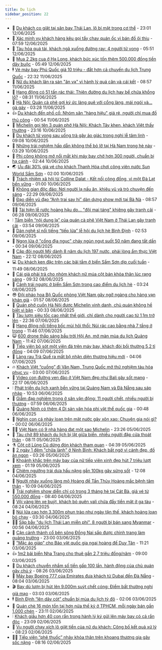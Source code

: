 ```yaml
---
title: Du lịch
sidebar_position: 22
---
```


<!-- dantri-du-lich:START -->
- 🥰 [Du khách co giật tại sân bay Thái Lan, lộ bí mật trong cơ thể](https://dantri.com.vn/du-lich/du-khach-co-giat-tai-san-bay-thai-lan-lo-bi-mat-trong-co-the-20250612175008146.htm) - 23:01 12/06/2025
- 🥰 [Xác minh vụ khách hàng kêu gọi tẩy chay quán ốc vì bán đồ ôi thiu](https://dantri.com.vn/du-lich/xac-minh-vu-khach-hang-keu-goi-tay-chay-quan-oc-vi-ban-do-oi-thiu-20250612140053358.htm) - 07:59 12/06/2025
- 🐻 [Tàu hỏa quá tải, khách ngã xuống đường ray: 4 người tử vong](https://dantri.com.vn/du-lich/tau-hoa-qua-tai-khach-nga-xuong-duong-ray-4-nguoi-tu-vong-20250611161244430.htm) - 05:51 12/06/2025
- 🤩 [Mua 2,2kg cua ở Hạ Long, khách bức xúc tốn thêm 500.000 đồng tiền dây buộc](https://dantri.com.vn/du-lich/mua-22kg-cua-o-ha-long-khach-buc-xuc-ton-them-500000-dong-tien-day-buoc-20250612110433570.htm) - 05:49 12/06/2025
- 🕴 [Vé máy bay Phú Quốc giá 10 triệu - đắt hơn cả chuyến du lịch Trung Quốc](https://dantri.com.vn/du-lich/ve-may-bay-phu-quoc-gia-10-trieu-dat-hon-ca-chuyen-du-lich-trung-quoc-20250610182708350.htm) - 22:32 11/06/2025
- 🤩 [Nữ du khách lăn ra sàn &quot;ăn vạ&quot; vì hành lý quá cân và cái kết](https://dantri.com.vn/du-lich/nu-du-khach-lan-ra-san-an-va-vi-hanh-ly-qua-can-va-cai-ket-20250611153605931.htm) - 08:57 11/06/2025
- 🤠 [Hang động có 51 tấn rác thải: Thiên đường du lịch hay bể chứa khổng lồ?](https://dantri.com.vn/du-lich/hang-dong-co-51-tan-rac-thai-thien-duong-du-lich-hay-be-chua-khong-lo-20250611150308794.htm) - 08:31 11/06/2025
- 💪 [Hà Nội: Quán cà phê gợi ký ức làng quê với cổng làng, mái ngói và… gà gáy](https://dantri.com.vn/du-lich/ha-noi-quan-ca-phe-goi-ky-uc-lang-que-voi-cong-lang-mai-ngoi-va-ga-gay-20250605121751997.htm) - 03:28 11/06/2025
- 👍 [Du khách đến phố cổ: Nhóm săn &quot;hàng hiệu&quot; giá rẻ, người chỉ mua đồ thủ công](https://dantri.com.vn/du-lich/du-khach-den-pho-co-nhom-san-hang-hieu-gia-re-nguoi-chi-mua-do-thu-cong-20250611074909583.htm) - 00:54 11/06/2025
- 🚦 [Michelin gọi tên 3 quán phở Hà Nội: Khách Tây khen, khách Việt thấy thường](https://dantri.com.vn/du-lich/michelin-goi-ten-3-quan-pho-ha-noi-khach-tay-khen-khach-viet-thay-thuong-20250610212124136.htm) - 23:16 10/06/2025
- 💪 [Du khách tử vong sau uống trà gây ảo giác trong nghi lễ tâm linh](https://dantri.com.vn/du-lich/du-khach-tu-vong-sau-uong-tra-gay-ao-giac-trong-nghi-le-tam-linh-20250610150629471.htm) - 09:08 10/06/2025
- 💃 [Những trải nghiệm hấp dẫn không thể bỏ lỡ tại Hà Nam trong hè này](https://dantri.com.vn/du-lich/nhung-trai-nghiem-hap-dan-khong-the-bo-lo-tai-ha-nam-trong-he-nay-20250610101943955.htm) - 03:29 10/06/2025
- 👺 [Phi công không mở nổi mắt khi máy bay chở hơn 300 người, chuẩn bị hạ cánh](https://dantri.com.vn/du-lich/phi-cong-khong-mo-noi-mat-khi-may-bay-cho-hon-300-nguoi-chuan-bi-ha-canh-20250609160306747.htm) - 02:44 10/06/2025
- 🌏 [Ưu đãi 30% giá vé cho khách Thanh Hóa chơi công viên nước Sun World Sầm Sơn](https://dantri.com.vn/du-lich/uu-dai-30-gia-ve-cho-khach-thanh-hoa-choi-cong-vien-nuoc-sun-world-sam-son-20250609174137983.htm) - 02:00 10/06/2025
- 🎡 [Trách nhiệm xã hội từ Colline Dalat - Kết nối cộng đồng, vì một Đà Lạt bền vững](https://dantri.com.vn/du-lich/trach-nhiem-xa-hoi-tu-colline-dalat-ket-noi-cong-dong-vi-mot-da-lat-ben-vung-20250606154104921.htm) - 01:00 10/06/2025
- 🧰 [Không gian độc đáo: Nơi người lạ nấu ăn, khiêu vũ và trò chuyện đến sáng](https://dantri.com.vn/du-lich/khong-gian-doc-dao-noi-nguoi-la-nau-an-khieu-vu-va-tro-chuyen-den-sang-20250508090339733.htm) - 22:29 09/06/2025
- 💂 [Đạo diễn vũ đạo “Anh trai say hi” dàn dựng show mới tại Bà Nà](https://dantri.com.vn/du-lich/dao-dien-vu-dao-anh-trai-say-hi-dan-dung-show-moi-tai-ba-na-20250606173721055.htm) - 08:57 09/06/2025
- 🧑‍🏫 [Tái hiện lễ rước hoàng hậu do… &quot;đội mai táng&quot; khiêng gây tranh cãi](https://dantri.com.vn/du-lich/tai-hien-le-ruoc-hoang-hau-do-doi-mai-tang-khieng-gay-tranh-cai-20250609104233328.htm) - 06:28 09/06/2025
- 🕯 [Tấm biển “nội dung lạ” của quán cà phê Việt Nam ở Thái Lan gây tranh cãi](https://dantri.com.vn/du-lich/tam-bien-noi-dung-la-cua-quan-ca-phe-viet-nam-o-thai-lan-gay-tranh-cai-20250609100631778.htm) - 03:54 09/06/2025
- 👀 [Dàn nghệ sĩ nổi tiếng “tiếp lửa” lễ hội du lịch hè Bình Định](https://dantri.com.vn/du-lich/dan-nghe-si-noi-tieng-tiep-lua-le-hoi-du-lich-he-binh-dinh-20250609070918973.htm) - 02:53 09/06/2025
- 🎉 [Ngọn lửa ở &quot;cổng địa ngục&quot; cháy ngùn ngụt suốt 50 năm đang tắt dần](https://dantri.com.vn/du-lich/ngon-lua-o-cong-dia-nguc-chay-ngun-ngut-suot-50-nam-dang-tat-dan-20250608234211779.htm) - 00:34 09/06/2025
- 🌊 [Cặp đôi người Mỹ dành 8 năm du lịch 197 nước, phải lòng ẩm thực Việt Nam](https://dantri.com.vn/du-lich/cap-doi-nguoi-my-danh-8-nam-du-lich-197-nuoc-phai-long-am-thuc-viet-nam-20250606194758069.htm) - 22:12 08/06/2025
- 💻 [Du khách ken đặc trên các bãi tắm ở biển Sầm Sơn dịp cuối tuần](https://dantri.com.vn/du-lich/du-khach-ken-dac-tren-cac-bai-tam-o-bien-sam-son-dip-cuoi-tuan-20250608181824394.htm) - 11:49 08/06/2025
- 💪 [Cái giá phải trả cho nhóm khách nữ múa cột bán khỏa thân lúc rạng sáng](https://dantri.com.vn/du-lich/cai-gia-phai-tra-cho-nhom-khach-nu-mua-cot-ban-khoa-than-luc-rang-sang-20250608120544384.htm) - 09:32 08/06/2025
- 👺 [Cảnh trái ngược ở biển Sầm Sơn trong cao điểm du lịch hè](https://dantri.com.vn/du-lich/canh-trai-nguoc-o-bien-sam-son-trong-cao-diem-du-lich-he-20250608094908640.htm) - 03:24 08/06/2025
- 😎 [Đội pháo hoa Bộ Quốc phòng Việt Nam gây ngỡ ngàng cho hàng vạn khán giả](https://dantri.com.vn/du-lich/doi-phao-hoa-bo-quoc-phong-viet-nam-gay-ngo-ngang-cho-hang-van-khan-gia-20250607232950125.htm) - 01:57 08/06/2025
- 🌋 [Quán phở cuốn Hà Nội được Michelin vinh danh, chủ quán không hề biết vì bận](https://dantri.com.vn/du-lich/quan-pho-cuon-ha-noi-duoc-michelin-vinh-danh-chu-quan-khong-he-biet-vi-ban-20250608003740111.htm) - 00:33 08/06/2025
- 🌝 [Tàu lượn siêu tốc cao nhất thế giới, chỉ dành cho người cao từ 1,1m trở lên](https://dantri.com.vn/du-lich/tau-luon-sieu-toc-cao-nhat-the-gioi-chi-danh-cho-nguoi-cao-tu-11m-tro-len-20250606212248474.htm) - 22:36 07/06/2025
- 🧠 [Hang động nổi tiếng bốc mùi hôi thối: Núi rác cao bằng nhà 7 tầng ở trong](https://dantri.com.vn/du-lich/hang-dong-noi-tieng-boc-mui-hoi-thoi-nui-rac-cao-bang-nha-7-tang-o-trong-20250607181154829.htm) - 11:46 07/06/2025
- 😺 [600 drone thắp sáng bầu trời Hội An, mở màn mùa du lịch Quảng Nam](https://dantri.com.vn/du-lich/600-drone-thap-sang-bau-troi-hoi-an-mo-man-mua-du-lich-quang-nam-20250607105947208.htm) - 11:42 07/06/2025
- 💂 [Tiếp viên bỏ sót một viên đá trên máy bay, khách đòi bồi thường 5,2 tỉ đồng](https://dantri.com.vn/du-lich/tiep-vien-bo-sot-mot-vien-da-tren-may-bay-khach-doi-boi-thuong-52-ti-dong-20250607110039836.htm) - 04:09 07/06/2025
- 🌮 [Làng rau Trà Quế ra mắt bộ nhận diện thương hiệu mới](https://dantri.com.vn/du-lich/lang-rau-tra-que-ra-mat-bo-nhan-dien-thuong-hieu-moi-20250606204806254.htm) - 04:06 07/06/2025
- 🔥 [Khách Việt “cuồng” đi Vân Nam, Trung Quốc mở thử nghiệm tàu hỏa phục vụ](https://dantri.com.vn/du-lich/khach-viet-cuong-di-van-nam-trung-quoc-mo-thu-nghiem-tau-hoa-phuc-vu-20250606162537426.htm) - 03:00 07/06/2025
- 🦏 [Video con đường ven đảo ở Việt Nam đẹp như Bali gây sốt mạng](https://dantri.com.vn/du-lich/video-con-duong-ven-dao-o-viet-nam-dep-nhu-bali-gay-sot-mang-20250606170820839.htm) - 22:17 06/06/2025
- 🕯 [Phát triển du lịch xanh bền vững tại Quảng Nam và Đà Nẵng sau sáp nhập](https://dantri.com.vn/du-lich/phat-trien-du-lich-xanh-ben-vung-tai-quang-nam-va-da-nang-sau-sap-nhap-20250606161056502.htm) - 10:53 06/06/2025
- 🐻 [Giẫm đạp nghiêm trọng ở sân vận động: 11 người chết, nhiều người bị thương](https://dantri.com.vn/du-lich/giam-dap-nghiem-trong-o-san-van-dong-11-nguoi-chet-nhieu-nguoi-bi-thuong-20250606130829390.htm) - 07:59 06/06/2025
- 🥸 [Quảng Ninh có thêm 4 Di sản văn hóa phi vật thể quốc gia](https://dantri.com.vn/du-lich/quang-ninh-co-them-4-di-san-van-hoa-phi-vat-the-quoc-gia-20250606065359023.htm) - 00:48 06/06/2025
- 💂 [Nghìn con cá nhảy loạn trên mặt nước gây xôn xao: Chuyên gia nói gì?](https://dantri.com.vn/du-lich/nghin-con-ca-nhay-loan-tren-mat-nuoc-gay-xon-xao-chuyen-gia-noi-gi-20250605150008342.htm) - 00:02 06/06/2025
- 🧑‍💻 [Việt Nam có 9 nhà hàng đạt một sao Michelin](https://dantri.com.vn/du-lich/viet-nam-co-9-nha-hang-dat-mot-sao-michelin-20250605233412764.htm) - 23:26 05/06/2025
- 💪 [Tàu chở 89 khách du lịch bị lật giữa biển, nhiều người đập cửa thoát thân](https://dantri.com.vn/du-lich/tau-cho-89-khach-du-lich-bi-lat-giua-bien-nhieu-nguoi-dap-cua-thoat-than-20250605141746952.htm) - 08:11 05/06/2025
- ⚗️ [Cột cờ Lũng Cú dừng đón khách tham quan](https://dantri.com.vn/du-lich/cot-co-lung-cu-dung-don-khach-tham-quan-20250605105919390.htm) - 04:39 05/06/2025
- 🌁 [2 ngày 1 đêm &quot;chữa lành&quot; ở Ninh Bình: Khách bất ngờ vì cảnh đẹp, đồ ăn ngon](https://dantri.com.vn/du-lich/2-ngay-1-dem-chua-lanh-o-ninh-binh-khach-bat-ngo-vi-canh-dep-do-an-ngon-20250603235550947.htm) - 03:26 05/06/2025
- 🧰 [Khoảnh khắc trên máy bay của nữ tiếp viên xinh đẹp hút 7 triệu lượt xem](https://dantri.com.vn/du-lich/khoanh-khac-tren-may-bay-cua-nu-tiep-vien-xinh-dep-hut-7-trieu-luot-xem-20250604080115971.htm) - 01:19 05/06/2025
- 🧰 [Chiêm ngưỡng trái dưa hấu nặng gần 100kg gây sửng sốt](https://dantri.com.vn/du-lich/chiem-nguong-trai-dua-hau-nang-gan-100kg-gay-sung-sot-20250604114843743.htm) - 12:08 04/06/2025
- 🎉 [Người nhảy xuống lăng mộ Hoàng đế Tần Thủy Hoàng mắc bệnh tâm thần](https://dantri.com.vn/du-lich/nguoi-nhay-xuong-lang-mo-hoang-de-tan-thuy-hoang-mac-benh-tam-than-20250604161156342.htm) - 10:09 04/06/2025
- 🤩 [Trải nghiệm show diễn chỉ có trong 3 tháng hè tại Cát Bà, giá vé từ 550.000 đồng](https://dantri.com.vn/du-lich/trai-nghiem-show-dien-chi-co-trong-3-thang-he-tai-cat-ba-gia-ve-tu-550000-dong-20250604145604576.htm) - 08:40 04/06/2025
- 👺 [Vội vàng lên xe buýt, khách bỏ quên vali chứa đầy tiền mặt ở ga tàu](https://dantri.com.vn/du-lich/voi-vang-len-xe-buyt-khach-bo-quen-vali-chua-day-tien-mat-o-ga-tau-20250604062956713.htm) - 08:24 04/06/2025
- 🧠 [Núi lửa cao hơn 3.300m phun trào như ngày tận thế, khách hoảng loạn bỏ chạy](https://dantri.com.vn/du-lich/nui-lua-cao-hon-3300m-phun-trao-nhu-ngay-tan-the-khach-hoang-loan-bo-chay-20250603234150285.htm) - 03:30 04/06/2025
- 👨‍🏫 [Sập bẫy &quot;du lịch Thái Lan miễn phí&quot;, 8 người bị bán sang Myanmar](https://dantri.com.vn/du-lich/sap-bay-du-lich-thai-lan-mien-phi-8-nguoi-bi-ban-sang-myanmar-20250604073859633.htm) - 00:56 04/06/2025
- 🦅 [Cận cảnh thành cổ bên sông Đồng Nai sắp được chỉnh trang làm quảng trường](https://dantri.com.vn/xa-hoi/can-canh-thanh-co-ben-song-dong-nai-sap-duoc-chinh-trang-lam-quang-truong-20250602162046497.htm) - 23:00 03/06/2025
- 🌊 [&quot;Mặc áo giáp&quot; cho Bảo vật quốc gia ngai hoàng đế Duy Tân](https://dantri.com.vn/du-lich/mac-ao-giap-cho-bao-vat-quoc-gia-ngai-hoang-de-duy-tan-20250603164635105.htm) - 11:21 03/06/2025
- 👍 [1m2 bãi biển Nha Trang cho thuê gần 2,7 triệu đồng/năm](https://dantri.com.vn/du-lich/1m2-bai-bien-nha-trang-cho-thue-gan-27-trieu-dongnam-20250603154832471.htm) - 09:00 03/06/2025
- 🫶 [Du khách chuyển nhầm số tiền gấp 100 lần, hành động của chủ quán gây chú ý](https://dantri.com.vn/du-lich/du-khach-chuyen-nham-so-tien-gap-100-lan-hanh-dong-cua-chu-quan-gay-chu-y-20250603135655107.htm) - 08:26 03/06/2025
- 💯 [Máy bay Boeing 777 của Emirates đưa khách từ Dubai đến Đà Nẵng](https://dantri.com.vn/du-lich/may-bay-boeing-777-cua-emirates-dua-khach-tu-dubai-den-da-nang-20250603132451369.htm) - 08:04 03/06/2025
- 🎬 [Bay dù lượn bị hút lên 9.000m suýt chết cóng: Điểm bất thường nghi giả mạo](https://dantri.com.vn/du-lich/bay-du-luon-bi-hut-len-9000m-suyt-chet-cong-diem-bat-thuong-nghi-gia-mao-20250602220028329.htm) - 03:03 03/06/2025
- 🕴 [Bình Định “lên dây cót” chuẩn bị mùa du lịch tỷ đô](https://dantri.com.vn/du-lich/binh-dinh-len-day-cot-chuan-bi-mua-du-lich-ty-do-20250603062130998.htm) - 02:06 03/06/2025
- 🦅 [Quán chè 16 món tồn tại hơn nửa thế kỷ ở TPHCM, mỗi ngày bán gần 1.000 chén](https://dantri.com.vn/du-lich/quan-che-16-mon-ton-tai-hon-nua-the-ky-o-tphcm-moi-ngay-ban-gan-1000-chen-20250601013219441.htm) - 23:11 02/06/2025
- 🕯 [Khách giấu hơn 40 con rắn trong hành lý ký gửi lên máy bay có cả rắn độc](https://dantri.com.vn/du-lich/khach-giau-hon-40-con-ran-trong-hanh-ly-ky-gui-len-may-bay-co-ca-ran-doc-20250602150100287.htm) - 23:09 02/06/2025
- 🥸 [Vụ người chạy xích lô giật tiền của nữ du khách: Công bố kết quả xử lý](https://dantri.com.vn/du-lich/vu-nguoi-chay-xich-lo-giat-tien-cua-nu-du-khach-cong-bo-ket-qua-xu-ly-20250602151312932.htm) - 08:23 02/06/2025
- 👨‍🏫 [Tiếp viên “phê thuốc” nhảy khỏa thân trên khoang thương gia gây sốc nặng](https://dantri.com.vn/du-lich/tiep-vien-phe-thuoc-nhay-khoa-than-tren-khoang-thuong-gia-gay-soc-nang-20250601132124820.htm) - 08:16 02/06/2025<!-- dantri-du-lich:END -->

